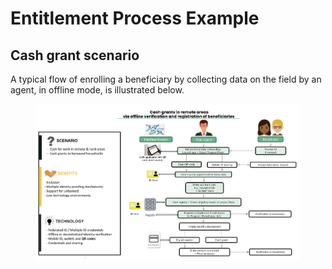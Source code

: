 # Entitlement Process Example

## Cash grant scenario

A typical flow of enrolling a beneficiary by collecting data on the field by an agent, in offline mode, is illustrated below.

<figure><img src="../../.gitbook/assets/image (3).png" alt=""><figcaption></figcaption></figure>

